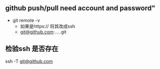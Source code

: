 ## github push/pull need account and password"

- git remote -v 
    - 如果是https:// 将其改成ssh 
    - git@github.com:.....git


## 检验ssh 是否存在
ssh -T git@github.com